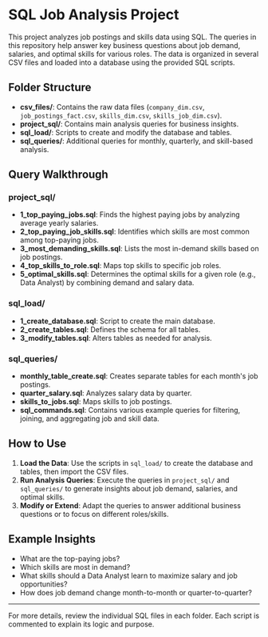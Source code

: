 # SQL Job Analysis Project

This project analyzes job postings and skills data using SQL. The queries in this repository help answer key business questions about job demand, salaries, and optimal skills for various roles. The data is organized in several CSV files and loaded into a database using the provided SQL scripts.

## Folder Structure

- **csv_files/**: Contains the raw data files (`company_dim.csv`, `job_postings_fact.csv`, `skills_dim.csv`, `skills_job_dim.csv`).
- **project_sql/**: Contains main analysis queries for business insights.
- **sql_load/**: Scripts to create and modify the database and tables.
- **sql_queries/**: Additional queries for monthly, quarterly, and skill-based analysis.

## Query Walkthrough

### project_sql/
- **1_top_paying_jobs.sql**: Finds the highest paying jobs by analyzing average yearly salaries.
- **2_top_paying_job_skills.sql**: Identifies which skills are most common among top-paying jobs.
- **3_most_demanding_skills.sql**: Lists the most in-demand skills based on job postings.
- **4_top_skills_to_role.sql**: Maps top skills to specific job roles.
- **5_optimal_skills.sql**: Determines the optimal skills for a given role (e.g., Data Analyst) by combining demand and salary data.

### sql_load/
- **1_create_database.sql**: Script to create the main database.
- **2_create_tables.sql**: Defines the schema for all tables.
- **3_modify_tables.sql**: Alters tables as needed for analysis.

### sql_queries/
- **monthly_table_create.sql**: Creates separate tables for each month's job postings.
- **quarter_salary.sql**: Analyzes salary data by quarter.
- **skills_to_jobs.sql**: Maps skills to job postings.
- **sql_commands.sql**: Contains various example queries for filtering, joining, and aggregating job and skill data.

## How to Use

1. **Load the Data**: Use the scripts in `sql_load/` to create the database and tables, then import the CSV files.
2. **Run Analysis Queries**: Execute the queries in `project_sql/` and `sql_queries/` to generate insights about job demand, salaries, and optimal skills.
3. **Modify or Extend**: Adapt the queries to answer additional business questions or to focus on different roles/skills.

## Example Insights
- What are the top-paying jobs?
- Which skills are most in demand?
- What skills should a Data Analyst learn to maximize salary and job opportunities?
- How does job demand change month-to-month or quarter-to-quarter?

---

For more details, review the individual SQL files in each folder. Each script is commented to explain its logic and purpose.